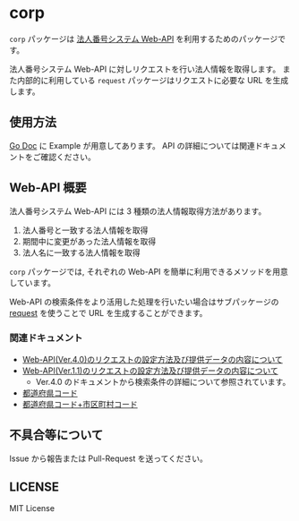 # corp

`corp` パッケージは [法人番号システム Web-API](https://www.houjin-bangou.nta.go.jp/webapi/) を利用するためのパッケージです。

法人番号システム Web-API に対しリクエストを行い法人情報を取得します。
また内部的に利用している `request` パッケージはリクエストに必要な URL を生成します。

## 使用方法

[Go Doc](https://pkg.go.dev/github.com/fillin-inc/go-corp) に Example が用意してあります。
API の詳細については関連ドキュメントをご確認ください。

## Web-API 概要

法人番号システム Web-API には 3 種類の法人情報取得方法があります。

1. 法人番号と一致する法人情報を取得
1. 期間中に変更があった法人情報を取得
1. 法人名に一致する法人情報を取得

`corp` パッケージでは, それぞれの Web-API を簡単に利用できるメソッドを用意しています。

Web-API の検索条件をより活用した処理を行いたい場合はサブパッケージの 
[request](https://pkg.go.dev/github.com/fillin-inc/go-corp/request) を使うことで URL を生成することができます。

### 関連ドキュメント

- [Web-API(Ver.4.0)のリクエストの設定方法及び提供データの内容について](https://www.houjin-bangou.nta.go.jp/documents/k-web-api-kinou-ver4.pdf)
- [Web-API(Ver.1.1)のリクエストの設定方法及び提供データの内容について](https://www.houjin-bangou.nta.go.jp/documents/k-web-api-kinou-gaiyo.pdf)
    - Ver.4.0 のドキュメントから検索条件の詳細について参照されています。
- [都道府県コード](https://nlftp.mlit.go.jp/ksj/gml/codelist/PrefCd.html)
- [都道府県コード+市区町村コード](https://www.soumu.go.jp/denshijiti/code.html)

## 不具合等について

Issue から報告または Pull-Request を送ってください。

## LICENSE

MIT License
